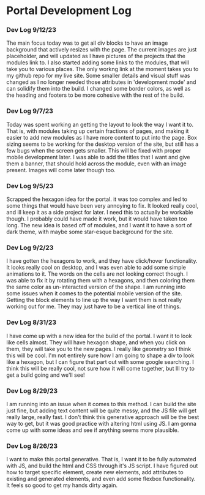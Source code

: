 # Portal Development Log

### Dev Log 9/12/23
The main focus today was to get all div blocks to have an image background that actively resizes with the page. The current images are just placeholder, and will updated as I have pictures of the projects that the modules link to. I also started adding some links to the modules, that will take you to various places. The only workng link at the moment takes you to my github repo for my live site. Some smaller details and visual stuff was changed as I no longer needed those attributes in 'development mode' and can solidify them into the build. I changed some border colors, as well as the heading and footers to be more cohesive with the rest of the build.

### Dev Log 9/7/23
Today was spent working an getting the layout to look the way I want it to. That is, with modules taking up certain fractions of pages, and making it easier to add new modules as I have more content to put into the page. Box sizing seems to be working for the desktop version of the site, but still has a few bugs when the screen gets smaller. This will be fixed with proper mobile development later. I was able to add the titles that I want and give them a banner, that should hold across the module, even with an image present. Images will come later though too.

### Dev Log 9/5/23
Scrapped the hexagon idea for the portal. it was too complex and led to some things that would have been very annoying to fix. It looked really cool, and ill keep it as a side project for later. I need this to actually be workable though. I probably could have made it work, but it would have taken too long. The new idea is based off of modules, and I want it to have a sort of dark theme, with maybe some star-esque background for the site.

### Dev Log 9/2/23
I have gotten the hexagons to work, and they have click/hover functionality. It looks really cool on desktop, and I was even able to add some simple animations to it. The words on the cells are not looking correct though. I was able to fix it by rotating them with a hexagons, and then coloring them the same color as un-interacted version of the shape. 
I am running into some issues when it comes to the potential mobile version of the site. Getting the block elements to line up the way I want them is not really working out for me. They may just have to be a vertical line of things.

### Dev Log 8/31/23
I have come up with a new idea for the build of the portal. I want it to look like cells almost. They will have hexagon shape, and when you click on them, they will take you to the new pages. I really like geometry so I think this will be cool. I'm not entirely sure how I am going to shape a div to look like a hexagon, but I can figure that part out with some google searching. I think this will be really cool, not sure how it will come together, but Ill try to get a build going and we'll see!

### Dev Log 8/29/23
I am running into an issue when it comes to this method. I can build the site just fine, but adding text content will be quite messy, and the JS file will get really large, really fast. I don't think this generative approach will be the best way to get, but it was good practice with altering html using JS. I am gonna come up with some ideas and see if anything seems more plausible.

### Dev Log 8/26/23
I want to make this portal generative. That is, I want it to be fully automated with JS, and build the html and CSS through it's JS script. I have figured out how to target specific element, create new elements, add attributes to existing and generated elements, and even add some flexbox functionality. It feels so good to get my hands dirty again.